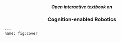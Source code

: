 <!-- # Cover -->

<div style="text-align:center;">
<h5>Open interactive textbook on</h5>
<h3>Cognition-enabled Robotics</h3>
</div>

```{figure} ./cover.png
---
name: fig:cover
---
```